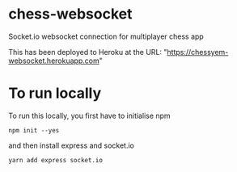 # chess-websocket
Socket.io websocket connection for multiplayer chess app

This has been deployed to Heroku at the URL: "https://chessyem-websocket.herokuapp.com"

# To run locally
To run this locally, you first have to initialise npm
```
npm init --yes
```
and then install express and socket.io
```
yarn add express socket.io
```

